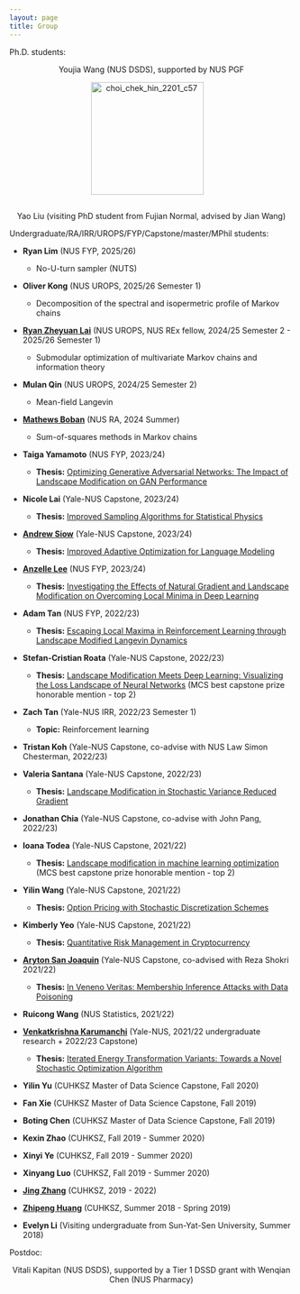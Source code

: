 ```yaml
---
layout: page
title: Group
---
```


Ph.D. students:

<p align="center">Youjia Wang (NUS DSDS), supported by NUS PGF</p>

<p align="center">
  <img style="margin: 0px 15px 15px 0px" src="https://mchchoi.github.io/images/Youjia Wang.jpg" alt="choi_chek_hin_2201_c57" width="200" height="200" />

<p align="center">Yao Liu (visiting PhD student from Fujian Normal, advised by Jian Wang) </p>  
</p>

Undergraduate/RA/IRR/UROPS/FYP/Capstone/master/MPhil students:

<ul>    
        <li>
            <p><strong>Ryan Lim</strong> (NUS FYP, 2025/26)</p>
            <ul>
                <li>No-U-turn sampler (NUTS)</li>
            </ul>
        </li>
        <li>
            <p><strong>Oliver Kong</strong> (NUS UROPS, 2025/26 Semester 1)</p>
            <ul>
                <li>Decomposition of the spectral and isopermetric profile of Markov chains</li>
            </ul>
        </li>
        <li>
            <p><strong><a href="https://zheyuanlai.github.io/">Ryan Zheyuan Lai</a></strong> (NUS UROPS, NUS REx fellow, 2024/25 Semester 2 - 2025/26 Semester 1)</p>
            <ul>
                <li>Submodular optimization of multivariate Markov chains and information theory</li>
            </ul>
        </li>
        <li>
            <p><strong>Mulan Qin</strong> (NUS UROPS, 2024/25 Semester 2)</p>
            <ul>
                <li>Mean-field Langevin</li>
            </ul>
        </li>
        <li>
            <p><strong><a href="https://mathewsboban242.github.io/">Mathews Boban</a></strong> (NUS RA, 2024 Summer)</p>
            <ul>
                <li>Sum-of-squares methods in Markov chains</li>
            </ul>
        </li>
        <li>
            <p><strong>Taiga Yamamoto</strong> (NUS FYP, 2023/24)</p>
            <ul>
                <li><strong>Thesis:</strong> <a href="https://www.dropbox.com/scl/fi/g1064nadgm1rgpibgai03/ST4288_Honours_Thesis_Taiga_Yamamoto.pdf?rlkey=e8zm1r87gtxbuelnl0w4i8b41&dl=0">Optimizing Generative Adversarial Networks: The Impact of Landscape Modification on GAN Performance</a></li>
            </ul>
        </li>
        <li>
            <p><strong>Nicole Lai</strong> (Yale-NUS Capstone, 2023/24)</p>
            <ul>
                <li><strong>Thesis:</strong> <a href="https://www.dropbox.com/scl/fi/3kjes31cskkow9jc4bav2/nicole_final_capstone_report_11_.pdf?rlkey=kk8or95c6m08k5zlriwi29vp5&dl=0">Improved Sampling Algorithms for Statistical Physics</a></li>
            </ul>
        </li>
        <li>
            <p><strong><a href="https://andrewsiow.com/">Andrew Siow</a></strong> (Yale-NUS Capstone, 2023/24)</p>
            <ul>
                <li><strong>Thesis:</strong> <a href="https://www.dropbox.com/scl/fi/jmqm27f3kxgccz9ux4hj3/Andrew_Siow_Capstone_Improved_Adaptive_Optimization_Language_Modeling.pdf?rlkey=ptdlpxr9afqceruh7m3appr6v&dl=0">Improved Adaptive Optimization for Language Modeling</a></li>
            </ul>
        </li>
        <li>
            <p><strong><a href="https://anzellel23.github.io/">Anzelle Lee</a></strong> (NUS FYP, 2023/24)</p>
            <ul>
                <li><strong>Thesis:</strong> <a href="https://www.dropbox.com/scl/fi/gimst4xon9a6geb8jy8eb/DSA4199_Lee-Chang-Wei-Anzelle-2.pdf?rlkey=8zxs6und3fyxq9t6pps45fmmn&dl=0">Investigating the Effects of Natural Gradient and Landscape Modification on Overcoming Local Minima in Deep Learning</a></li>
            </ul>
        </li>
        <li>
            <p><strong>Adam Tan</strong> (NUS FYP, 2022/23)</p>
            <ul>
                <li><strong>Thesis:</strong> <a href="https://www.dropbox.com/scl/fi/a5pkvi5eyaecvu994u6h0/annotated-Tan20Adam-3.pdf?rlkey=fd4zlhi7o9vh76t5irp1euahs&dl=0">Escaping Local Maxima in Reinforcement Learning through Landscape Modified Langevin Dynamics</a></li>
            </ul>
        </li>
        <li>
            <p><strong>Stefan-Cristian Roata</strong> (Yale-NUS Capstone, 2022/23)</p>
            <ul>
                <li><strong>Thesis:</strong> <a href="https://www.dropbox.com/scl/fi/3pdvvefaq0ei037vv5lmb/CAPSTONE-STEFAN-CRISTIAN-ROATA.pdf?rlkey=13auheuyq21jpsklvbw4n74f8&dl=0">Landscape Modification Meets Deep Learning: Visualizing the Loss Landscape of Neural Networks</a> (MCS best capstone prize honorable mention - top 2)</li>
            </ul>
        </li>
        <li>
            <p><strong>Zach Tan</strong> (Yale-NUS IRR, 2022/23 Semester 1)</p>
            <ul>
                <li><strong>Topic:</strong> Reinforcement learning</li>
            </ul>
        </li>
        <li>
            <p><strong>Tristan Koh</strong> (Yale-NUS Capstone, co-advise with NUS Law Simon Chesterman, 2022/23)</p>
        </li>
        <li>
            <p><strong>Valeria Santana</strong> (Yale-NUS Capstone, 2022/23)</p>
            <ul>
                <li><strong>Thesis:</strong> <a href="https://www.dropbox.com/scl/fi/kurd6d2yfwl0jlox77ff7/CAPSTONE_Valeria_Santana-Landscape_Modification_in_SVRG.pdf?rlkey=2at0iil2n40k43lmeysa2f0gp&dl=0">Landscape Modification in Stochastic Variance Reduced Gradient</a></li>
            </ul>
        </li>
        <li>
            <p><strong>Jonathan Chia</strong> (Yale-NUS Capstone, co-advise with John Pang, 2022/23)</p>
        </li>
        <li>
            <p><strong>Ioana Todea</strong> (Yale-NUS Capstone, 2021/22)</p>
            <ul>
                <li><strong>Thesis:</strong> <a href="https://www.dropbox.com/s/udixjl16m2pcrur/Ioana_Todea_capstone.pdf?dl=0">Landscape modification in machine learning optimization</a> (MCS best capstone prize honorable mention - top 2)</li>
            </ul>
        </li>
        <li>
            <p><strong>Yilin Wang</strong> (Yale-NUS Capstone, 2021/22)</p>
            <ul>
                <li><strong>Thesis:</strong> <a href="https://www.dropbox.com/s/rim2ppc4slqi600/Capstone%20Final%20Report.pdf?dl=0">Option Pricing with Stochastic Discretization Schemes</a></li>
            </ul>
        </li>
        <li>
            <p><strong>Kimberly Yeo</strong> (Yale-NUS Capstone, 2021/22)</p>
            <ul>
                <li><strong>Thesis:</strong> <a href="https://www.dropbox.com/s/4eujk3gb5mni68y/YSS4103%20-%20MCS%20Capstone%20Thesis%20%28Kimberly%20Yeo%29.pdf?dl=0">Quantitative Risk Management in Cryptocurrency</a></li>
            </ul>
        </li>
        <li>
            <p><strong><a href="https://ajsanjoaquin.github.io/about/">Aryton San Joaquin</a></strong> (Yale-NUS Capstone, co-advised with Reza Shokri 2021/22)</p>
            <ul>
                <li><strong>Thesis:</strong> <a href="https://www.dropbox.com/s/wk9ibc0ev60l08w/MCS%20-%20Ayrton%20Justin%20Bulaong%20San%20Joaquin.pdf?dl=0">In Veneno Veritas: Membership Inference Attacks with Data Poisoning</a></li>
            </ul>
        </li>
        <li>
            <p><strong>Ruicong Wang</strong> (NUS Statistics, 2021/22)</p>
        </li>
        <li>
            <p><strong><a href="https://www.orie.cornell.edu/research/grad-students/venkatkrishna-karumanchi">Venkatkrishna Karumanchi</a></strong> (Yale-NUS, 2021/22 undergraduate research + 2022/23 Capstone)</p>
            <ul>
                <li><strong>Thesis:</strong> <a href="https://www.dropbox.com/scl/fi/sq5ebs6u7wjspzlv14rjb/ync_latex_capstone_master_updated-7.pdf?rlkey=41ch2j2fz7rksrc1tp0gjen9f&dl=0">Iterated Energy Transformation Variants: Towards a Novel Stochastic Optimization Algorithm</a></li>
            </ul>
        </li>
        <li>
            <p><strong>Yilin Yu</strong> (CUHKSZ Master of Data Science Capstone, Fall 2020)</p>
        </li>
        <li>
            <p><strong>Fan Xie</strong> (CUHKSZ Master of Data Science Capstone, Fall 2019)</p>
        </li>
        <li>
            <p><strong>Boting Chen</strong> (CUHKSZ Master of Data Science Capstone, Fall 2019)</p>
        </li>
        <li>
            <p><strong>Kexin Zhao</strong> (CUHKSZ, Fall 2019 - Summer 2020)</p>
        </li>
        <li>
            <p><strong>Xinyi Ye</strong> (CUHKSZ, Fall 2019 - Summer 2020)</p>
        </li>
        <li>
            <p><strong>Xinyang Luo</strong> (CUHKSZ, Fall 2019 - Summer 2020)</p>
        </li>
        <li>
            <p><strong><a href="https://jingzhang-323.github.io/">Jing Zhang</a></strong> (CUHKSZ, 2019 - 2022)</p>
        </li>
        <li>
            <p><strong><a href="https://zhipeng-huang.github.io/">Zhipeng Huang</a></strong> (CUHKSZ, Summer 2018 - Spring 2019)</p>
        </li>
        <li>
            <p><strong>Evelyn Li</strong> (Visiting undergraduate from Sun-Yat-Sen University, Summer 2018)</p>
        </li>
</ul>

Postdoc:

<p align="center">Vitali Kapitan (NUS DSDS), supported by a Tier 1 DSSD grant with Wenqian Chen (NUS Pharmacy)</p>
